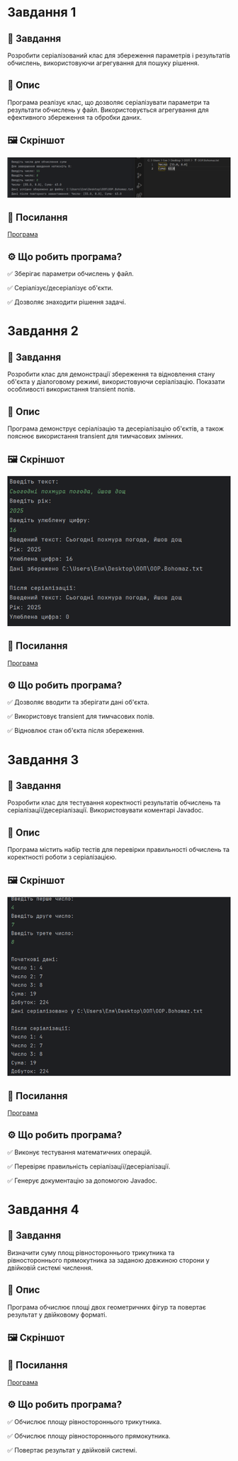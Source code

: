 # Завдання 1
## 📌 Завдання
Розробити серіалізований клас для збереження параметрів і результатів обчислень, використовуючи агрегування для пошуку рішення.
## 📖 Опис
Програма реалізує клас, що дозволяє серіалізувати параметри та результати обчислень у файл. Використовується агрегування для ефективного збереження та обробки даних.
## 🖼️ Скріншот
![img.png](img.png)
## 🔗 Посилання
[Програма](https://github.com/ElinaBohomaz/OOP.Bohomaz/blob/main/OOP/src/task2/Main1.java)

## ⚙️ Що робить програма?
✅ Зберігає параметри обчислень у файл.

✅ Серіалізує/десеріалізує об'єкти.

✅ Дозволяє знаходити рішення задачі.
# Завдання 2
## 📌 Завдання
Розробити клас для демонстрації збереження та відновлення стану об'єкта у діалоговому режимі, використовуючи серіалізацію. Показати особливості використання transient полів.
## 📖 Опис
Програма демонструє серіалізацію та десеріалізацію об'єктів, а також пояснює використання transient для тимчасових змінних.
## 🖼️ Скріншот
![img_1.png](img_1.png)
## 🔗 Посилання
[Програма](https://github.com/ElinaBohomaz/OOP.Bohomaz/blob/main/OOP/src/task2/Main2.java)

## ⚙️ Що робить програма?
✅ Дозволяє вводити та зберігати дані об'єкта.

✅ Використовує transient для тимчасових полів.

✅ Відновлює стан об'єкта після збереження.


# Завдання 3
## 📌 Завдання
Розробити клас для тестування коректності результатів обчислень та серіалізації/десеріалізації. Використовувати коментарі Javadoc.
## 📖 Опис
Програма містить набір тестів для перевірки правильності обчислень та коректності роботи з серіалізацією.
## 🖼️ Скріншот
![img_2.png](img_2.png)
## 🔗 Посилання
[Програма](https://github.com/ElinaBohomaz/OOP.Bohomaz/blob/main/OOP/src/task2/Main3.java)
## ⚙️ Що робить програма?
✅ Виконує тестування математичних операцій.

✅ Перевіряє правильність серіалізації/десеріалізації.

✅ Генерує документацію за допомогою Javadoc.


# Завдання 4
## 📌 Завдання
Визначити суму площ рівностороннього трикутника та рівностороннього прямокутника за заданою довжиною сторони у двійковій системі числення.
## 📖 Опис
Програма обчислює площі двох геометричних фігур та повертає результат у двійковому форматі.
## 🖼️ Скріншот

## 🔗 Посилання
[Програма](https://github.com/ElinaBohomaz/OOP.Bohomaz/blob/main/OOP/src/task2/Main4.java)
## ⚙️ Що робить програма?
✅ Обчислює площу рівностороннього трикутника.

✅ Обчислює площу рівностороннього прямокутника.

✅ Повертає результат у двійковій системі.

